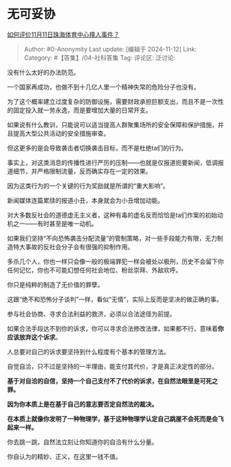 # 无可妥协
[如何评价11月11日珠海体育中心撞人事件？](https://www.zhihu.com/question/3887644490/answer/29097292771)

> Author: #0-Anonymity
> Last update: [编辑于 2024-11-12]
> Link:
> Category: #【答集】/04-社科答集 
> Tag: 
> 评论区:
> 泛讨论:

没有什么太好的办法防范。

一个国家再成功，也做不到十几亿人里一个精神失常的危险分子也没有。

为了这个概率建立过度复杂的防御设施，需要财政承担巨额支出，而且不是一次性的固定投入就一劳永逸，而是要增加大量的日常开支。

如果说有什么教训，只能说可以适当提高人群聚集场所的安全保障和保护措施，并且提高大型公共活动的安全措施审查。

但这更多的是会导致袭击者切换袭击目标，而不是杜绝ta们的行为。

事实上，对这类消息的传播性进行严厉的压制——也就是仅报道扼要新闻，低调报道细节，并严格限制流量，反而确实存在一定的效果。

因为这类行为的一个关键的行为奖励就是所谓的“重大影响”。

新闻媒体连篇累牍的报道小丑，本身就会为小丑增加动能。

对大多数反社会的道德虚无主义者，这种有毒的虚名反而恰恰是ta们作案的初始动机之一——有时甚至是唯一动机。

如果我们坚持“不向恐怖袭击分配流量”的管制策略，对一些手段能力有限，无力制造特大事故的反社会分子会有很强的抑制作用。

多杀几个人，你也一样只会像一般的极端罪犯一样会被处以极刑，历史不会留下你任何记忆，你也不可能幻想任何社会地位、粉丝崇拜、外敌欢呼。

你只是纯粹的制造了无价值的罪孽。

这跟“绝不和恐怖分子谈判”一样，看似“无情”，实际上反而是坚决的做正确的事。

参与社会协商、寻求合法利益的救济，必须以合法途径为前提。

如果合法手段达不到你的诉求，你可以寻求合法修改法律，如果都不行，意味着**你应该放弃这个诉求**。

人总要对自己的诉求要坚持到什么程度有个基本的管理方法。

自觉自洽，只不过是坚持的一半理由，能支付其代价，才是真正决定性的部分。

**基于对自洽的自信，坚持一个自己支付不了代价的诉求，在自然法眼里是可死之罪。**

**因为你本质上是在基于自己的意志要否定自然法的裁决。**

**在本质上就像你发明了一种物理学，基于这种物理学认定自己跳崖不会死而是会飞起来一样。**

你去跳一跳，自然法立刻让你知道你的自洽有什么分量。

你自认为的精妙、正义，在这里一钱不值。